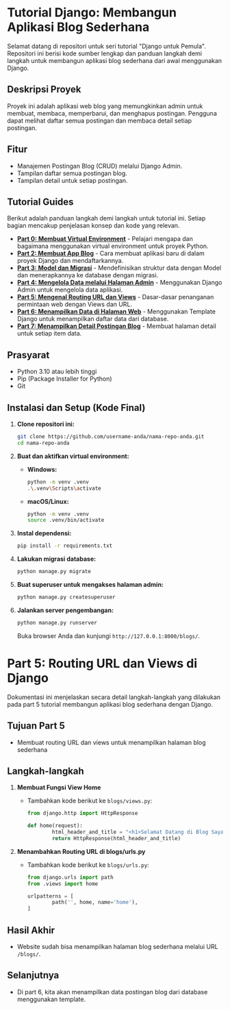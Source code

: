# Tutorial Django: Membangun Aplikasi Blog Sederhana

Selamat datang di repositori untuk seri tutorial "Django untuk Pemula". Repositori ini berisi kode sumber lengkap dan panduan langkah demi langkah untuk membangun aplikasi blog sederhana dari awal menggunakan Django.

## Deskripsi Proyek

Proyek ini adalah aplikasi web blog yang memungkinkan admin untuk membuat, membaca, memperbarui, dan menghapus postingan. Pengguna dapat melihat daftar semua postingan dan membaca detail setiap postingan.

## Fitur

*   Manajemen Postingan Blog (CRUD) melalui Django Admin.
*   Tampilan daftar semua postingan blog.
*   Tampilan detail untuk setiap postingan.

## Tutorial Guides

Berikut adalah panduan langkah demi langkah untuk tutorial ini. Setiap bagian mencakup penjelasan konsep dan kode yang relevan.

*   [**Part 0: Membuat Virtual Environment**](./tutorial/00-virtual-environment.md) - Pelajari mengapa dan bagaimana menggunakan virtual environment untuk proyek Python.
*   [**Part 2: Membuat App Blog**](./tutorial/02-creating-an-app.md) - Cara membuat aplikasi baru di dalam proyek Django dan mendaftarkannya.
*   [**Part 3: Model dan Migrasi**](./tutorial/03-model-and-migrations.md) - Mendefinisikan struktur data dengan Model dan menerapkannya ke database dengan migrasi.
*   [**Part 4: Mengelola Data melalui Halaman Admin**](./tutorial/04-django-admin.md) - Menggunakan Django Admin untuk mengelola data aplikasi.
*   [**Part 5: Mengenal Routing URL dan Views**](./tutorial/05-urls-and-views.md) - Dasar-dasar penanganan permintaan web dengan Views dan URL.
*   [**Part 6: Menampilkan Data di Halaman Web**](./tutorial/06-list-view-and-templates.md) - Menggunakan Template Django untuk menampilkan daftar data dari database.
*   [**Part 7: Menampilkan Detail Postingan Blog**](./tutorial/07-detail-view.md) - Membuat halaman detail untuk setiap item data.

## Prasyarat

*   Python 3.10 atau lebih tinggi
*   Pip (Package Installer for Python)
*   Git

## Instalasi dan Setup (Kode Final)

1.  **Clone repositori ini:**
    ```bash
    git clone https://github.com/username-anda/nama-repo-anda.git
    cd nama-repo-anda
    ```

2.  **Buat dan aktifkan virtual environment:**
    *   **Windows:**
        ```bash
        python -m venv .venv
        .\.venv\Scripts\activate
        ```
    *   **macOS/Linux:**
        ```bash
        python -m venv .venv
        source .venv/bin/activate
        ```

3.  **Instal dependensi:**
    ```bash
    pip install -r requirements.txt
    ```

4.  **Lakukan migrasi database:**
    ```bash
    python manage.py migrate
    ```

5.  **Buat superuser untuk mengakses halaman admin:**
    ```bash
    python manage.py createsuperuser
    ```

6.  **Jalankan server pengembangan:**
    ```bash
    python manage.py runserver
    ```
    Buka browser Anda dan kunjungi `http://127.0.0.1:8000/blogs/`.





# Part 5: Routing URL dan Views di Django

Dokumentasi ini menjelaskan secara detail langkah-langkah yang dilakukan pada part 5 tutorial membangun aplikasi blog sederhana dengan Django.

## Tujuan Part 5
- Membuat routing URL dan views untuk menampilkan halaman blog sederhana

## Langkah-langkah

1. **Membuat Fungsi View Home**
     - Tambahkan kode berikut ke `blogs/views.py`:
         ```python
         from django.http import HttpResponse

         def home(request):
                 html_header_and_title = "<h1>Selamat Datang di Blog Saya</h1>"
                 return HttpResponse(html_header_and_title)
         ```

2. **Menambahkan Routing URL di blogs/urls.py**
     - Tambahkan kode berikut ke `blogs/urls.py`:
         ```python
         from django.urls import path
         from .views import home

         urlpatterns = [
                 path('', home, name='home'),
         ]
         ```

## Hasil Akhir
- Website sudah bisa menampilkan halaman blog sederhana melalui URL `/blogs/`.

## Selanjutnya
- Di part 6, kita akan menampilkan data postingan blog dari database menggunakan template.